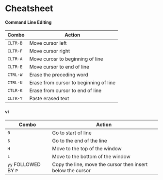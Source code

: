 # Cheatsheet

#### Command Line Editing

| Combo | Action | 
| ---   | ---    |
| `CLTR-B` | Move cursor left |
| `CLTR-F` | Move cursor right |
| `CLTR-A` | Move curosr to beginning of line | 
| `CLTR-E` | Move cursor to end of line |
| `CTRL-W` | Erase the preceding word |
| `CTRL-U` | Erase from cursor to beginning of line | 
| `CTLR-K` | Erase from cursor to end of line | 
| `CLTR-Y` | Paste erased text |

#### vi 

| Combo | Action |
| --- | --- |
| `0` | Go to start of line |
| `$` | Go to the end of the line | 
| `H` | Move to the top of the window | 
| `L` | Move to the bottom of the window | 
| `yy` FOLLOWED BY `P` | Copy the line, move the cursor then insert below the cursor | 
